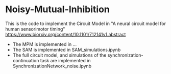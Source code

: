 # Noisy-Mutual-Inhibition
This is the code to implement the Circuit Model in "A neural circuit model for human sensorimotor timing" https://www.biorxiv.org/content/10.1101/712141v1.abstract

- The MPM is implemented in ...
- The SAM is implemented in SAM_simulations.ipynb
- The full circuit model, and simulations of the synchronization-continuation task are implemented in SynchronizationNetwork_noise.ipynb


